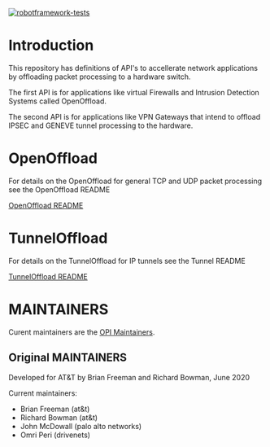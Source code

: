[![robotframework-tests](https://github.com/opiproject/sessionOffload/actions/workflows/main.yml/badge.svg)](https://github.com/opiproject/sessionOffload/actions/workflows/main.yml)

# Introduction 

This repository has definitions of API's to accellerate network applications by offloading packet processing to a hardware switch. 

The first API is for applications like virtual Firewalls and Intrusion Detection Systems called OpenOffload.

The second API is for applications like VPN Gateways that intend to offload IPSEC and GENEVE tunnel processing to the hardware.


# OpenOffload

For details on the OpenOffload for general TCP and UDP packet processing see the OpenOffload README

[OpenOffload README](/README.OpenOffload.md 'OpenOffload Readme')


# TunnelOffload

For details on the TunnelOffload for IP tunnels see the Tunnel README 

[TunnelOffload README](/README.TunnelOffload.md 'TunnelOffload Readme')

# MAINTAINERS

Curent maintainers are the [OPI Maintainers](https://github.com/orgs/opiproject/teams/opi-maintainers/members).

## Original MAINTAINERS

Developed for AT&T by Brian Freeman and Richard Bowman, June 2020

Current maintainers:

 * Brian Freeman (at&t)
 * Richard Bowman (at&t)
 * John McDowall (palo alto networks)
 * Omri Peri (drivenets) 
